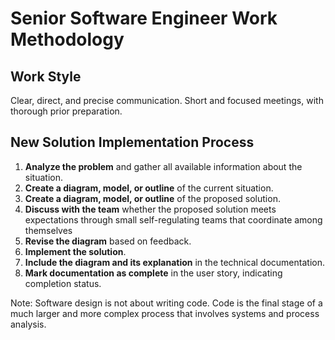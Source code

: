 # Senior Software Engineer Work Methodology

## Work Style
Clear, direct, and precise communication. Short and focused meetings, with thorough prior preparation.

## New Solution Implementation Process

1. **Analyze the problem** and gather all available information about the situation.
2. **Create a diagram, model, or outline** of the current situation.
3. **Create a diagram, model, or outline** of the proposed solution.
4. **Discuss with the team** whether the proposed solution meets expectations through small self-regulating teams that coordinate among themselves
5. **Revise the diagram** based on feedback.
6. **Implement the solution**.
7. **Include the diagram and its explanation** in the technical documentation.
8. **Mark documentation as complete** in the user story, indicating completion status.

Note: Software design is not about writing code. Code is the final stage of a much larger and more complex process that involves systems and process analysis.
